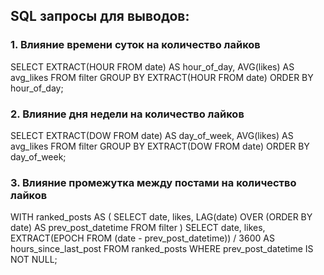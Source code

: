 <h2>SQL запросы для выводов:</h2>

<h3>1. Влияние времени суток на количество лайков</h3>

SELECT 
    EXTRACT(HOUR FROM date) AS hour_of_day, 
    AVG(likes) AS avg_likes
FROM 
    filter
GROUP BY 
    EXTRACT(HOUR FROM date)
ORDER BY 
    hour_of_day;

<h3>2. Влияние дня недели на количество лайков</h3>
   SELECT 
    EXTRACT(DOW FROM date) AS day_of_week, 
    AVG(likes) AS avg_likes
FROM 
    filter
GROUP BY 
    EXTRACT(DOW FROM date)
ORDER BY 
    day_of_week;

<h3> 3. Влияние промежутка между постами на количество лайков </h3>
   WITH ranked_posts AS (
    SELECT 
        date,
        likes,
        LAG(date) OVER (ORDER BY date) AS prev_post_datetime
    FROM 
        filter
)
SELECT 
    date,
    likes,
    EXTRACT(EPOCH FROM (date - prev_post_datetime)) / 3600 AS hours_since_last_post
FROM 
    ranked_posts
WHERE 
    prev_post_datetime IS NOT NULL;

